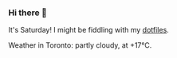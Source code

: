 ### Hi there :wave:

It's Saturday! I might be fiddling with my [dotfiles](https://github.com/bewuethr/dotfiles).

Weather in Toronto: partly cloudy, at +17°C.
